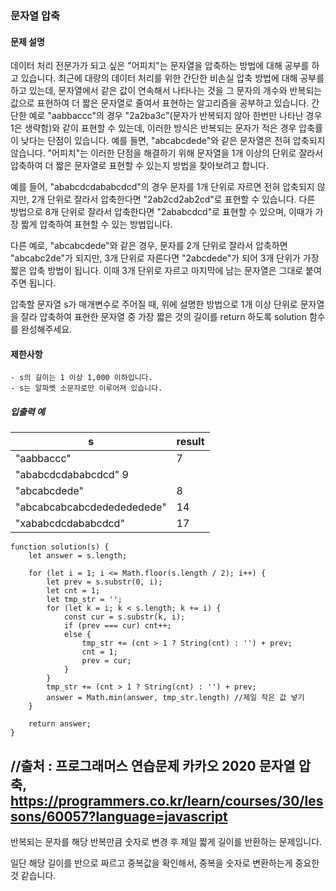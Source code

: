 ### 문자열 압축

#### 문제 설명
데이터 처리 전문가가 되고 싶은 "어피치"는 문자열을 압축하는 방법에 대해 공부를 하고 있습니다. 최근에 대량의 데이터 처리를 위한 간단한 비손실 압축 방법에 대해 공부를 하고 있는데, 문자열에서 같은 값이 연속해서 나타나는 것을 그 문자의 개수와 반복되는 값으로 표현하여 더 짧은 문자열로 줄여서 표현하는 알고리즘을 공부하고 있습니다.
간단한 예로 "aabbaccc"의 경우 "2a2ba3c"(문자가 반복되지 않아 한번만 나타난 경우 1은 생략함)와 같이 표현할 수 있는데, 이러한 방식은 반복되는 문자가 적은 경우 압축률이 낮다는 단점이 있습니다. 예를 들면, "abcabcdede"와 같은 문자열은 전혀 압축되지 않습니다. "어피치"는 이러한 단점을 해결하기 위해 문자열을 1개 이상의 단위로 잘라서 압축하여 더 짧은 문자열로 표현할 수 있는지 방법을 찾아보려고 합니다.

예를 들어, "ababcdcdababcdcd"의 경우 문자를 1개 단위로 자르면 전혀 압축되지 않지만, 2개 단위로 잘라서 압축한다면 "2ab2cd2ab2cd"로 표현할 수 있습니다. 다른 방법으로 8개 단위로 잘라서 압축한다면 "2ababcdcd"로 표현할 수 있으며, 이때가 가장 짧게 압축하여 표현할 수 있는 방법입니다.

다른 예로, "abcabcdede"와 같은 경우, 문자를 2개 단위로 잘라서 압축하면 "abcabc2de"가 되지만, 3개 단위로 자른다면 "2abcdede"가 되어 3개 단위가 가장 짧은 압축 방법이 됩니다. 이때 3개 단위로 자르고 마지막에 남는 문자열은 그대로 붙여주면 됩니다.

압축할 문자열 s가 매개변수로 주어질 때, 위에 설명한 방법으로 1개 이상 단위로 문자열을 잘라 압축하여 표현한 문자열 중 가장 짧은 것의 길이를 return 하도록 solution 함수를 완성해주세요.

#### 제한사항
    - s의 길이는 1 이상 1,000 이하입니다.
    - s는 알파벳 소문자로만 이루어져 있습니다.
    
##### 입출력 예
|s|result|
|---|----|
|"aabbaccc"|7|
|"ababcdcdababcdcd"	9|
|"abcabcdede"|8|
|"abcabcabcabcdededededede"|14|
|"xababcdcdababcdcd"|17|

```
function solution(s) {
    let answer = s.length;

    for (let i = 1; i <= Math.floor(s.length / 2); i++) {
        let prev = s.substr(0, i);
        let cnt = 1;
        let tmp_str = '';
        for (let k = i; k < s.length; k += i) {
            const cur = s.substr(k, i);
            if (prev === cur) cnt++;
            else {
                tmp_str += (cnt > 1 ? String(cnt) : '') + prev;
                cnt = 1;
                prev = cur;
            }
        }
        tmp_str += (cnt > 1 ? String(cnt) : '') + prev;
        answer = Math.min(answer, tmp_str.length) //제일 작은 값 넣기
    }
    
    return answer;
}
```
//출처 : 프로그래머스 연습문제 카카오 2020 문자열 압축, https://programmers.co.kr/learn/courses/30/lessons/60057?language=javascript
---------------------------------------------------------------------------------------------------------------------------------
반복되는 문자를 해당 반복만큼 숫자로 변경 후 제일 짧게 길이를 반환하는 문제입니다.

일단 해당 길이를 반으로 짜르고 중복값을 확인해서, 중복을 숫자로 변환하는게 중요한 것 같습니다.
